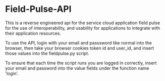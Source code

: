 # Field-Pulse-API
This is a reverse engineered api for the service cloud application field pulse for the use of interoperability, and usability for applications to integrate with their application resources.

To use the API, login with your email and passsword like normal into the browser, then take your browser cookies token id and user_id, and insert those values into the fieldpulse.py script.

To ensure that each time the script runs you are logged in correctly, insert your email and password into the value fields under the function name 'login'.